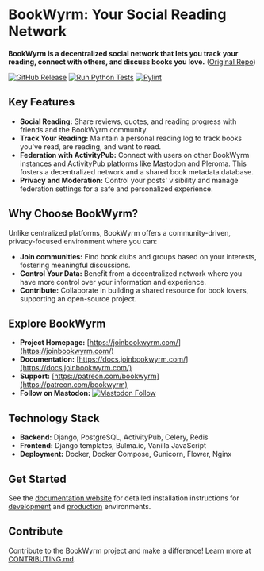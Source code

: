 # BookWyrm: Your Social Reading Network

**BookWyrm is a decentralized social network that lets you track your reading, connect with others, and discuss books you love.** ([Original Repo](https://github.com/bookwyrm-social/bookwyrm))

[![GitHub Release](https://img.shields.io/github/release/bookwyrm-social/bookwyrm.svg?colorB=58839b)](https://github.com/bookwyrm-social/bookwyrm/releases)
[![Run Python Tests](https://github.com/bookwyrm-social/bookwyrm/actions/workflows/django-tests.yml/badge.svg)](https://github.com/bookwyrm-social/bookwyrm/actions/workflows/django-tests.yml)
[![Pylint](https://github.com/bookwyrm-social/bookwyrm/actions/workflows/pylint.yml/badge.svg)](https://github.com/bookwyrm-social/bookwyrm/actions/workflows/pylint.yml)

## Key Features

*   **Social Reading:** Share reviews, quotes, and reading progress with friends and the BookWyrm community.
*   **Track Your Reading:**  Maintain a personal reading log to track books you've read, are reading, and want to read.
*   **Federation with ActivityPub:**  Connect with users on other BookWyrm instances and ActivityPub platforms like Mastodon and Pleroma.  This fosters a decentralized network and a shared book metadata database.
*   **Privacy and Moderation:** Control your posts' visibility and manage federation settings for a safe and personalized experience.

## Why Choose BookWyrm?

Unlike centralized platforms, BookWyrm offers a community-driven, privacy-focused environment where you can:

*   **Join communities:** Find book clubs and groups based on your interests, fostering meaningful discussions.
*   **Control Your Data:**  Benefit from a decentralized network where you have more control over your information and experience.
*   **Contribute:** Collaborate in building a shared resource for book lovers, supporting an open-source project.

## Explore BookWyrm

*   **Project Homepage:** [https://joinbookwyrm.com/](https://joinbookwyrm.com/)
*   **Documentation:** [https://docs.joinbookwyrm.com/](https://docs.joinbookwyrm.com/)
*   **Support:** [https://patreon.com/bookwyrm](https://patreon.com/bookwyrm)
*   **Follow on Mastodon:** [![Mastodon Follow](https://img.shields.io/mastodon/follow/000146121?domain=https%3A%2F%2Ftech.lgbt&style=social)](https://tech.lgbt/@bookwyrm)

## Technology Stack

*   **Backend:** Django, PostgreSQL, ActivityPub, Celery, Redis
*   **Frontend:** Django templates, Bulma.io, Vanilla JavaScript
*   **Deployment:** Docker, Docker Compose, Gunicorn, Flower, Nginx

## Get Started

See the [documentation website](https://docs.joinbookwyrm.com/) for detailed installation instructions for [development](https://docs.joinbookwyrm.com/install-dev.html) and [production](https://docs.joinbookwyrm.com/install-prod.html) environments.

## Contribute

Contribute to the BookWyrm project and make a difference! Learn more at [CONTRIBUTING.md](https://github.com/bookwyrm-social/bookwyrm/blob/main/CONTRIBUTING.md).